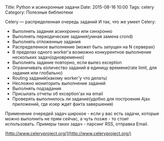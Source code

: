 Title: Python и асинхронные задачи
Date: 2015-08-16 10:00
Tags: celery
Category: Полезные библиотеки

Celery — распределенная очередь заданий
И так, что же умеет Celery:

- Выполнять задания асинхронно или синхронно
- Выполнять периодические задания(умная замена crond)
- Выполнять отложенные задания
- Распределенное выполнение (может быть запущен на N серверах)
- В пределах одного worker'а возможно конкурентное выполнение нескольких задач(одновременно)
- Выполнять задание повторно, если вылез exception
- Ограничивать количество заданий в единицу времени(rate limit, для задания или глобально)
- Routing заданий(какому worker'у что делать)
- Несложно мониторить выполнение заданий
- Выполнять подзадания
- Присылать отчеты об exception'ах на email
- Проверять выполнилось ли задание(удобно для построения Ajax приложений, где юзер ждет факта завершения)

Применение очередей задач широкое - если у вас есть задачи, которые можно выполнить не прям сейчас, а чуть позже - то стоит использовать. Примеры таких задач - парсинг RSS, отправка Email.

[http://www.celeryproject.org/](http://www.celeryproject.org/)
